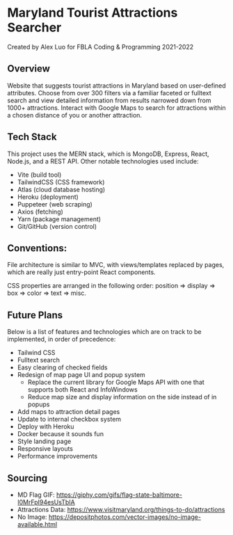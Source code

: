 # Maryland Tourist Attractions Searcher
Created by Alex Luo for FBLA Coding & Programming 2021-2022

## Overview
Website that suggests tourist attractions in Maryland based on user-defined attributes. Choose from over 300 filters via a familiar faceted or fulltext search and view detailed information from results narrowed down from 1000+ attractions. Interact with Google Maps to search for attractions within a chosen distance of you or another attraction.

## Tech Stack

This project uses the MERN stack, which is MongoDB, Express, React, Node.js, and a REST API. Other notable technologies used include: 
- Vite (build tool)
- TailwindCSS (CSS framework)
- Atlas (cloud database hosting)
- Heroku (deployment)
- Puppeteer (web scraping)
- Axios (fetching)
- Yarn (package management)
- Git/GitHub (version control)

## Conventions:

File architecture is similar to MVC, with views/templates replaced by pages, which are really just entry-point React components.

CSS properties are arranged in the following order: 
position => display => box => color => text => misc.

## Future Plans

Below is a list of features and technologies which are on track to be implemented, in order of precedence:

- Tailwind CSS
- Fulltext search
- Easy clearing of checked fields
- Redesign of map page UI and popup system
  - Replace the current library for Google Maps API with one that supports both React and InfoWindows
  - Reduce map size and display information on the side instead of in popups
- Add maps to attraction detail pages
- Update to internal checkbox system
- Deploy with Heroku
- Docker because it sounds fun
- Style landing page
- Responsive layouts
- Performance improvements

## Sourcing

- MD Flag GIF: https://giphy.com/gifs/flag-state-baltimore-l0MrFpI94esUsTbIA
- Attractions Data: https://www.visitmaryland.org/things-to-do/attractions
- No Image: https://depositphotos.com/vector-images/no-image-available.html
